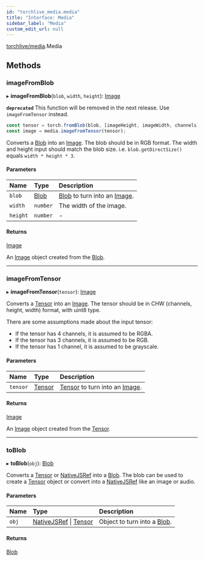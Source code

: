 ```yaml
---
id: "torchlive_media.media"
title: "Interface: Media"
sidebar_label: "Media"
custom_edit_url: null
---
```


[torchlive/media](../modules/torchlive_media.md).Media

## Methods

### imageFromBlob

▸ **imageFromBlob**(`blob`, `width`, `height`): [Image](imagemodule.image.md)

**`deprecated`** This function will be removed in the next release. Use `imageFromTensor` instead.
```typescript
const tensor = torch.fromBlob(blob, [imageHeight, imageWidth, channels]);
const image = media.imageFromTensor(tensor);
```

Converts a [Blob](torchlive_media.blob.md) into an [Image](imagemodule.image.md). The blob should be in RGB format.
The width and height input should match the blob size.
i.e. `blob.getDirectSize()` equals `width * height * 3`.

#### Parameters

| Name | Type | Description |
| :------ | :------ | :------ |
| `blob` | [Blob](torchlive_media.blob.md) | [Blob](torchlive_media.blob.md) to turn into an [Image](imagemodule.image.md). |
| `width` | `number` | The width of the image. |
| `height` | `number` | - |

#### Returns

[Image](imagemodule.image.md)

An [Image](imagemodule.image.md) object created from the [Blob](torchlive_media.blob.md).

___

### imageFromTensor

▸ **imageFromTensor**(`tensor`): [Image](imagemodule.image.md)

Converts a [Tensor](torchlive_torch.tensor.md) into an [Image](imagemodule.image.md). The tensor should be in CHW (channels,
height, width) format, with uint8 type.

There are some assumptions made about the input tensor:
- If the tensor has 4 channels, it is assumed to be RGBA.
- If the tensor has 3 channels, it is assumed to be RGB.
- If the tensor has 1 channel, it is assumed to be grayscale.

#### Parameters

| Name | Type | Description |
| :------ | :------ | :------ |
| `tensor` | [Tensor](torchlive_torch.tensor.md) | [Tensor](torchlive_torch.tensor.md) to turn into an [Image](imagemodule.image.md). |

#### Returns

[Image](imagemodule.image.md)

An [Image](imagemodule.image.md) object created from the [Tensor](torchlive_torch.tensor.md).

___

### toBlob

▸ **toBlob**(`obj`): [Blob](torchlive_media.blob.md)

Converts a [Tensor](torchlive_torch.tensor.md) or [NativeJSRef](../modules/nativejsref.md) into a [Blob](torchlive_media.blob.md). The blob can be
used to create a [Tensor](torchlive_torch.tensor.md) object or convert into a [NativeJSRef](../modules/nativejsref.md) like
an image or audio.

#### Parameters

| Name | Type | Description |
| :------ | :------ | :------ |
| `obj` | [NativeJSRef](nativejsref.nativejsref-1.md) \| [Tensor](torchlive_torch.tensor.md) | Object to turn into a [Blob](torchlive_media.blob.md). |

#### Returns

[Blob](torchlive_media.blob.md)

